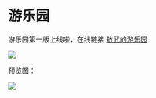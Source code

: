 # 游乐园

游乐园第一版上线啦，在线链接 [敖武的游乐园](https://playground.z.wiki/)

![](https://z.wiki/images/20220320/edcd158bc489438e8c37dc430de6083e.png)

预览图：

![](https://z.wiki/autoupload/2022-05-02/88ed1478031a4ae9894289b25534e7d1.image.png)




